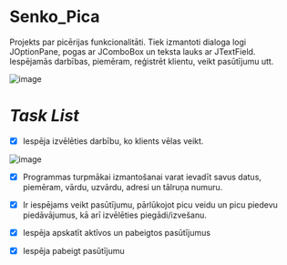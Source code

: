 # Senko_Pica
Projekts par picērijas funkcionalitāti. Tiek izmantoti dialoga logi JOptionPane, pogas ar JComboBox un teksta lauks ar JTextField. Iespējamās darbības, piemēram, reģistrēt klientu, veikt pasūtījumu utt.

![image](https://github.com/zimbbabviee/Senko_pica/assets/165993985/8e812a14-9aca-4fb5-ad11-1ef66a7cf789)

# ***Task List***
- [x] Iespēja izvēlēties darbību, ko klients vēlas veikt.

![image](https://github.com/zimbbabviee/Senko_pica/assets/165993985/37f56a01-4d7a-4349-afee-10e22e73d836)
- [x] Programmas turpmākai izmantošanai varat ievadīt savus datus, piemēram, vārdu, uzvārdu, adresi un tālruņa numuru.
- [x] Ir iespējams veikt pasūtījumu, pārlūkojot picu veidu un picu piedevu piedāvājumus, kā arī izvēlēties piegādi/izvešanu.
- [x] Iespēja apskatīt aktīvos un pabeigtos pasūtījumus
- [x] Iespēja pabeigt pasūtījumu
 
